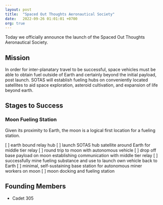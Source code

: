 ```yaml
---
layout: post
title:  "Spaced Out Thoughts Aeronautical Society"
date:   2022-09-26 01:01:01 +0700
org: true
---
```


Today we officially announce the launch of the Spaced Out Thoughts Aeronautical Society.

## Mission

In order for inter-planatary travel to be successful, space vehicles must be able to obtain fuel outside of Earth and certainly beyond the initial 
payload, post launch. SOTAS will establish fueling hubs on conveniently located satellites to aid space exploration, asteroid cultivation, and 
expansion of life beyond earth. 

## Stages to Success

### Moon Fueling Station

Given its proximity to Earth, the moon is a logical first location for a fueling station.

[ ] earth bound relay hub
[ ] launch SOTAS hub satellite around Earth for middle tier relay
[ ] round trip to moon with autonomous vehicle
[ ] drop off base payload on moon establishing communication with middle tier relay
[ ] successfully mine fueling substance and use to launch own vehicle back to Earth
[ ] minimal, self-sustaining  base station for autonomous miner workers on moon
[ ] moon docking and fueling station

## Founding Members

* Cadet 305
